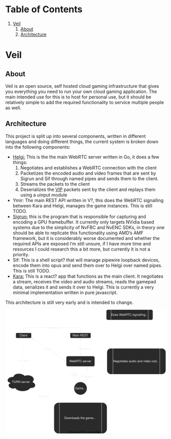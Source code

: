 
# Table of Contents

1.  [Veil](#org8a1c9b6)
    1.  [About](#org47ce2e3)
    2.  [Architecture](#org7756eb0)


<a id="org8a1c9b6"></a>

# Veil


<a id="org47ce2e3"></a>

## About

Veil is an open source, self hosted cloud gaming infrastructure that gives you everything you need to run your own cloud gaming application. The main intended use for this is to host for personal use, but it should be relatively simple to add the required functionality to service multiple people as well.


<a id="org7756eb0"></a>

## Architecture

This project is split up into several components, written in different languages and doing different things, the current system is broken down into the following components:

-   [Helgi:](https://github.com/gitautas/veil-helgi) This is the the main WebRTC server written in Go, it does a few things:
    1.  Negotiates and establishes a WebRTC connection with the client
    2.  Packetizes the encoded audio and video frames that are sent by Sigrun and Sif through named pipes and sends them to the client. 
    3.  Streams the packets to the client
    4.  Deserializes the [VIP](./VIP.md) packets sent by the client and replays them using a uinput module
-   Ymir: The main REST API written in V?, this does the WebRTC signalling between Kara and Helgi, manages the game instances. This is still TODO.
-   [Sigrun:](https://github.com/gitautas/veil-sigrun) this is the program that is responsible for capturing and encoding a GPU framebuffer. It currently only targets NVidia based systems due to the simplicity of NvFBC and NvENC SDKs, in theory one should be able to replicate this functionality using AMD&rsquo;s AMF framework, but it is considerably worse documented and whether the required APIs are exposed I&rsquo;m still unsure, if I have more time and resources I could research this a bit more, but currently it is not a priority.
-   Sif: This is a shell script? that will manage pipewire loopback devices, encode them into opus and send them over to Helgi over named pipes. This is still TODO.
-   [Kara:](https://github.com/gitautas/veil-kara) This is a react? app that functions as the main client. It negotiates a stream, receives the video and audio streams, reads the gamepad data, serializes it and sends it over to Helgi. This is currently a very minimal implementation written in pure javascript.

This architecture is still very early and is intended to change.

![architecture diagram](veil.svg "architecture diagram")

